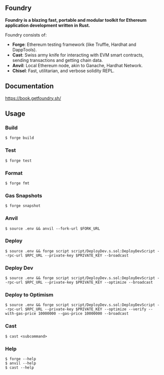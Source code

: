 ## Foundry

**Foundry is a blazing fast, portable and modular toolkit for Ethereum application development written in Rust.**

Foundry consists of:

- **Forge**: Ethereum testing framework (like Truffle, Hardhat and DappTools).
- **Cast**: Swiss army knife for interacting with EVM smart contracts, sending transactions and getting chain data.
- **Anvil**: Local Ethereum node, akin to Ganache, Hardhat Network.
- **Chisel**: Fast, utilitarian, and verbose solidity REPL.

## Documentation

https://book.getfoundry.sh/

## Usage

### Build

```shell
$ forge build
```

### Test

```shell
$ forge test
```

### Format

```shell
$ forge fmt
```

### Gas Snapshots

```shell
$ forge snapshot
```

### Anvil

```shell
$ source .env && anvil --fork-url $FORK_URL
```

### Deploy

```shell
$ source .env && forge script script/DeployDev.s.sol:DeployDevScript --rpc-url $RPC_URL --private-key $PRIVATE_KEY --broadcast
```

### Deploy Dev

```shell
$ source .env && forge script script/DeployDev.s.sol:DeployDevScript --rpc-url $RPC_URL --private-key $PRIVATE_KEY --optimize --broadcast
```

### Deploy to Optimism

```shell
$ source .env && forge script script/DeployDev.s.sol:DeployDevScript --rpc-url $RPC_URL --private-key $PRIVATE_KEY --optimize --verify --with-gas-price 10000000 --gas-price 10000000 --broadcast
```

### Cast

```shell
$ cast <subcommand>
```

### Help

```shell
$ forge --help
$ anvil --help
$ cast --help
```
